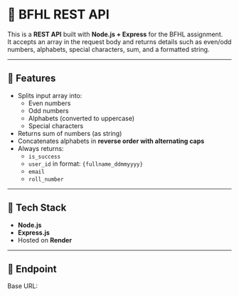 # 🚀 BFHL REST API

This is a **REST API** built with **Node.js + Express** for the BFHL assignment.  
It accepts an array in the request body and returns details such as even/odd numbers, alphabets, special characters, sum, and a formatted string.

---

## 📌 Features
- Splits input array into:
  - Even numbers
  - Odd numbers
  - Alphabets (converted to uppercase)
  - Special characters
- Returns sum of numbers (as string)
- Concatenates alphabets in **reverse order with alternating caps**
- Always returns:
  - `is_success`
  - `user_id` in format: `{fullname_ddmmyyyy}`
  - `email`
  - `roll_number`

---

## 📌 Tech Stack
- **Node.js**
- **Express.js**
- Hosted on **Render**

---

## 📌 Endpoint
Base URL:
